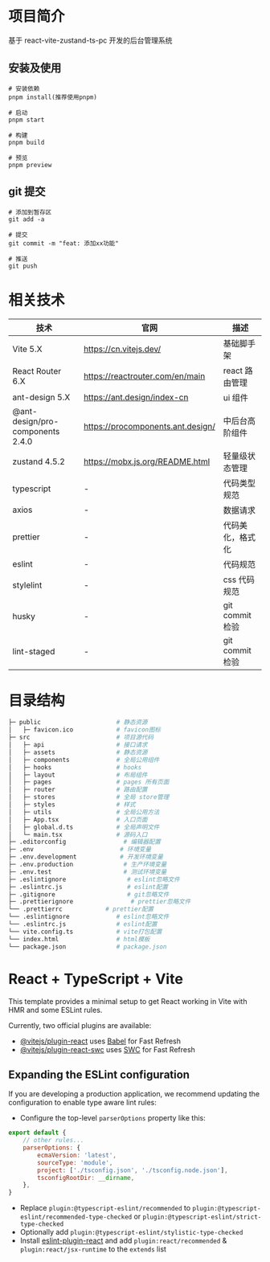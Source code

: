 # 项目简介

基于 react-vite-zustand-ts-pc 开发的后台管理系统

## 安装及使用

```shell
# 安装依赖
pnpm install(推荐使用pnpm)

# 启动
pnpm start

# 构建
pnpm build

# 预览
pnpm preview

```

## git 提交

```shell
# 添加到暂存区
git add -a

# 提交
git commit -m "feat: 添加xx功能"

# 推送
git push
```

# 相关技术

| 技术                             | 官网                              | 描述             |
| -------------------------------- | --------------------------------- | ---------------- |
| Vite 5.X                         | https://cn.vitejs.dev/            | 基础脚手架       |
| React Router 6.X                 | https://reactrouter.com/en/main   | react 路由管理   |
| ant-design 5.X                   | https://ant.design/index-cn       | ui 组件          |
| @ant-design/pro-components 2.4.0 | https://procomponents.ant.design/ | 中后台高阶组件   |
| zustand 4.5.2                    | https://mobx.js.org/README.html   | 轻量级状态管理   |
| typescript                       | -                                 | 代码类型规范     |
| axios                            | -                                 | 数据请求         |
| prettier                         | -                                 | 代码美化，格式化 |
| eslint                           | -                                 | 代码规范         |
| stylelint                        | -                                 | css 代码规范     |
| husky                            | -                                 | git commit 检验  |
| lint-staged                      | -                                 | git commit 检验  |

# 目录结构

```bash
├─ public                     # 静态资源
│   ├─ favicon.ico            # favicon图标
├─ src                        # 项目源代码
│   ├─ api                    # 接口请求
│   ├─ assets                 # 静态资源
│   ├─ components             # 全局公用组件
│   ├─ hooks                  # hooks
│   ├─ layout                 # 布局组件
│   ├─ pages                  # pages 所有页面
│   ├─ router                 # 路由配置
│   ├─ stores                 # 全局 store管理
│   ├─ styles                 # 样式
│   ├─ utils                  # 全局公用方法
│   ├─ App.tsx                # 入口页面
│   ├─ global.d.ts            # 全局声明文件
│   └─ main.tsx               # 源码入口
├─ .editorconfig                # 编辑器配置
├─ .env                        # 环境变量
├─ .env.development            # 开发环境变量
├─ .env.production              # 生产环境变量
├─ .env.test                    # 测试环境变量
├─ .eslintignore                 # eslint忽略文件
├─ .eslintrc.js                  # eslint配置
├─ .gitignore                    # git忽略文件
├─ .prettierignore                # prettier忽略文件
└── .prettierrc            # prettier配置
└── .eslintignore             # eslint忽略文件
└── .eslintrc.js              # eslint配置
└── vite.config.ts            # vite打包配置
└── index.html                # html模板
└── package.json              # package.json
```

# React + TypeScript + Vite

This template provides a minimal setup to get React working in Vite with HMR and some ESLint rules.

Currently, two official plugins are available:

-   [@vitejs/plugin-react](https://github.com/vitejs/vite-plugin-react/blob/main/packages/plugin-react/README.md) uses [Babel](https://babeljs.io/) for Fast Refresh
-   [@vitejs/plugin-react-swc](https://github.com/vitejs/vite-plugin-react-swc) uses [SWC](https://swc.rs/) for Fast Refresh

## Expanding the ESLint configuration

If you are developing a production application, we recommend updating the configuration to enable type aware lint rules:

-   Configure the top-level `parserOptions` property like this:

```js
export default {
    // other rules...
    parserOptions: {
        ecmaVersion: 'latest',
        sourceType: 'module',
        project: ['./tsconfig.json', './tsconfig.node.json'],
        tsconfigRootDir: __dirname,
    },
}
```

-   Replace `plugin:@typescript-eslint/recommended` to `plugin:@typescript-eslint/recommended-type-checked` or `plugin:@typescript-eslint/strict-type-checked`
-   Optionally add `plugin:@typescript-eslint/stylistic-type-checked`
-   Install [eslint-plugin-react](https://github.com/jsx-eslint/eslint-plugin-react) and add `plugin:react/recommended` & `plugin:react/jsx-runtime` to the `extends` list
